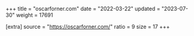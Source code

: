 +++
title = "oscarforner.com"
date = "2022-03-22"
updated = "2023-07-30"
weight = 17691

[extra]
source = "https://oscarforner.com/"
ratio = 9
size = 17
+++
